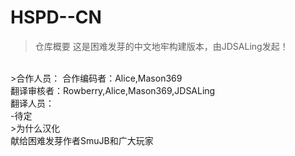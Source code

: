 # HSPD--CN
>仓库概要
这是困难发芽的中文地牢构建版本，由JDSALing发起！<br>
<br>
>合作人员：
合作编码者：Alice,Mason369<br>
翻译审核者：Rowberry,Alice,Mason369,JDSALing<br>
翻译人员：<br>
-待定
<br>
>为什么汉化<br>
献给困难发芽作者SmuJB和广大玩家
